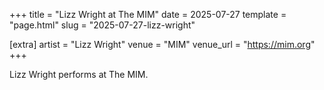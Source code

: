 +++
title = "Lizz Wright at The MIM"
date = 2025-07-27
template = "page.html"
slug = "2025-07-27-lizz-wright"

[extra]
artist = "Lizz Wright"
venue = "MIM"
venue_url = "https://mim.org"
+++

Lizz Wright performs at The MIM.
